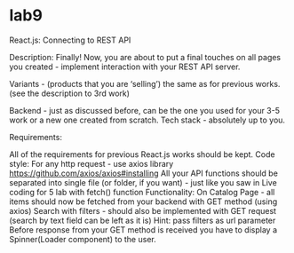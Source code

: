 # lab9

React.js: Connecting to REST API

Description: Finally! Now, you are about to put a final touches on all pages you created - implement interaction with your REST API server.


Variants -  (products that you are ‘selling’) the same as for previous works. (see the description to 3rd work)


Backend - just as discussed before, can be the one you used for your 3-5 work or a new one created from scratch. Tech stack - absolutely up to you.

Requirements:

All of the requirements for previous React.js works should be kept.
Code style:
For any http request - use axios library
https://github.com/axios/axios#installing
All your API functions should be separated into single file (or folder, if you want) - just like you saw in Live coding for 5 lab with fetch() function
Functionality:
On Catalog Page - all items should now be fetched from your backend with GET method (using axios)
Search with filters - should also be implemented with GET request (search by text field can be left as it is)
Hint: pass filters as url parameter
Before response from your GET method is received you have to display a Spinner(Loader component) to the user. 
